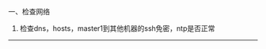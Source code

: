 一、检查网络
1. 检查dns，hosts，master1到其他机器的ssh免密，ntp是否正常
--- -------------------------------------------------------------------------------------